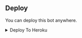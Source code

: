 

## Deploy
You can deploy this bot anywhere.

<details><summary>Deploy To Heroku</summary>
<p>
<br>
<a href="https://heroku.com/deploy?template=https://github.com/Helper-Botz/LILSA">
  <img src="https://www.herokucdn.com/deploy/button.svg" alt="Deploy">
</a>
</p>
</details>
